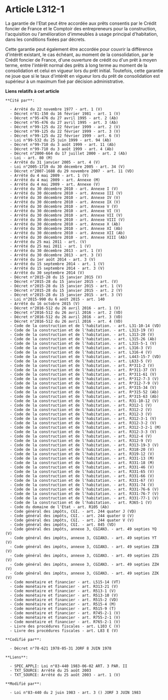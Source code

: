 # Article L312-1

La garantie de l'Etat peut être accordée aux prêts consentis par le Crédit foncier de France et le Comptoir des entrepreneurs
pour la construction, l'acquisition ou l'amélioration d'immeubles à usage principal d'habitation, dans les conditions fixées
par décrets.

Cette garantie peut également être accordée pour couvrir la différence d'intérêt existant, le cas échéant, au moment de la
consolidation, par le Crédit foncier de France, d'une ouverture de crédit ou d'un prêt à moyen terme, entre l'intérêt normal
des prêts à long terme au moment de la consolidation et celui en vigueur lors du prêt initial. Toutefois, cette garantie ne
joue que si le taux d'intérêt en vigueur lors du prêt de consolidation est supérieur à un maximum fixé par décision
administrative.

**Liens relatifs à cet article**

	**Cité par**:

	  - Arrêté du 22 novembre 1977 - art. 1 (V)
	  - Décret n°81-150 du 16 février 1981 - art. 1 (V)
	  - Décret n°95-476 du 27 avril 1995 - art. 2 (Ab)
	  - Décret n°95-476 du 27 avril 1995 - art. 3 (Ab)
	  - Décret n°99-125 du 22 février 1999 - art. 2 (V)
	  - Décret n°99-125 du 22 février 1999 - art. 3 (V)
	  - Décret n°99-125 du 22 février 1999 - art. 6 (V)
	  - Loi n°99-532 du 25 juin 1999 - art. 94 (Ab)
	  - Décret n°99-710 du 3 août 1999 - art. 11 (Ab)
	  - Décret n°99-710 du 3 août 1999 - art. 4 (Ab)
	  - Décret n°2000-664 du 17 juillet 2000 - art. 2 (Ab)
	  - Loi - art. 80 (M)
	  - Arrêté du 31 janvier 2005 - art. 4 (V)
	  - Loi n°2005-1719 du 30 décembre 2005 - art. 34 (V)
	  - Décret n°2007-1688 du 29 novembre 2007 - art. 11 (VD)
	  - Arrêté du 4 mai 2009 - art. 1 (V)
	  - Arrêté du 4 mai 2009 - art. Annexe (M)
	  - Arrêté du 4 mai 2009 - art. Annexe (V)
	  - Arrêté du 30 décembre 2010 - art. Annexe I (V)
	  - Arrêté du 30 décembre 2010 - art. Annexe III (V)
	  - Arrêté du 30 décembre 2010 - art. Annexe IV (V)
	  - Arrêté du 30 décembre 2010 - art. Annexe IX (V)
	  - Arrêté du 30 décembre 2010 - art. Annexe V (V)
	  - Arrêté du 30 décembre 2010 - art. Annexe VI (V)
	  - Arrêté du 30 décembre 2010 - art. Annexe VII (V)
	  - Arrêté du 30 décembre 2010 - art. Annexe VIII (V)
	  - Arrêté du 30 décembre 2010 - art. Annexe X (Ab)
	  - Arrêté du 30 décembre 2010 - art. Annexe XI (Ab)
	  - Arrêté du 30 décembre 2010 - art. Annexe XII (Ab)
	  - Arrêté du 30 décembre 2010 - art. Annexe XIII (Ab)
	  - Arrêté du 25 mai 2011 - art. (V)
	  - Arrêté du 25 mai 2011 - art. 1 (V)
	  - Arrêté du 30 décembre 2013 - art. 1 (V)
	  - Arrêté du 30 décembre 2013 - art. 3 (V)
	  - Arrêté du 1er août 2014 - art. 3 (V)
	  - Arrêté du 15 septembre 2014 - art. 1 (V)
	  - Arrêté du 15 septembre 2014 - art. 3 (V)
	  - Arrêté du 30 septembre 2014 (V)
	  - Décret n°2015-28 du 15 janvier 2015 (V)
	  - Décret n°2015-28 du 15 janvier 2015 - art. (V)
	  - Décret n°2015-28 du 15 janvier 2015 - art. 1 (V)
	  - Décret n°2015-28 du 15 janvier 2015 - art. 2 (V)
	  - Décret n°2015-28 du 15 janvier 2015 - art. 3 (V)
	  - Loi n°2015-990 du 6 août 2015 - art. 140
	  - Arrêté du 16 octobre 2015 (V)
	  - Décret n°2016-512 du 26 avril 2016 - art. 1 (V)
	  - Décret n°2016-512 du 26 avril 2016 - art. 2 (VD)
	  - Décret n°2016-512 du 26 avril 2016 - art. 3 (VD)
	  - Décret n°2016-512 du 26 avril 2016 - art. 4 (VD)
	  - Code de la construction et de l'habitation. - art. L31-10-14 (VD)
	  - Code de la construction et de l'habitation. - art. L313-19 (V)
	  - Code de la construction et de l'habitation. - art. L313-20 (V)
	  - Code de la construction et de l'habitation. - art. L315-26 (Ab)
	  - Code de la construction et de l'habitation. - art. L315-5-1 (V)
	  - Code de la construction et de l'habitation. - art. L316-3 (V)
	  - Code de la construction et de l'habitation. - art. L316-4 (V)
	  - Code de la construction et de l'habitation. - art. L443-15-7 (VD)
	  - Code de la construction et de l'habitation. - art. L633-5 (V)
	  - Code de la construction et de l'habitation. - art. R*311-2 (V)
	  - Code de la construction et de l'habitation. - art. R*311-37 (V)
	  - Code de la construction et de l'habitation. - art. R*311-61 (V)
	  - Code de la construction et de l'habitation. - art. R*312-7-3 (V)
	  - Code de la construction et de l'habitation. - art. R*312-7-9 (V)
	  - Code de la construction et de l'habitation. - art. R*315-34 (V)
	  - Code de la construction et de l'habitation. - art. R*315-52 (Ab)
	  - Code de la construction et de l'habitation. - art. R*315-63 (Ab)
	  - Code de la construction et de l'habitation. - art. R31-10-12 (V)
	  - Code de la construction et de l'habitation. - art. R312-1 (V)
	  - Code de la construction et de l'habitation. - art. R312-2 (V)
	  - Code de la construction et de l'habitation. - art. R312-3 (V)
	  - Code de la construction et de l'habitation. - art. R312-3-1 (V)
	  - Code de la construction et de l'habitation. - art. R312-3-2 (V)
	  - Code de la construction et de l'habitation. - art. R312-3-2-1 (M)
	  - Code de la construction et de l'habitation. - art. R312-3-3 (V)
	  - Code de la construction et de l'habitation. - art. R312-4 (V)
	  - Code de la construction et de l'habitation. - art. R312-9 (V)
	  - Code de la construction et de l'habitation. - art. R313-19-3 (V)
	  - Code de la construction et de l'habitation. - art. R318-20 (V)
	  - Code de la construction et de l'habitation. - art. R319-12 (V)
	  - Code de la construction et de l'habitation. - art. R331-13 (M)
	  - Code de la construction et de l'habitation. - art. R331-18 (M)
	  - Code de la construction et de l'habitation. - art. R331-46 (V)
	  - Code de la construction et de l'habitation. - art. R331-65 (V)
	  - Code de la construction et de l'habitation. - art. R331-66 (V)
	  - Code de la construction et de l'habitation. - art. R331-67 (V)
	  - Code de la construction et de l'habitation. - art. R331-74 (V)
	  - Code de la construction et de l'habitation. - art. R331-76-6 (V)
	  - Code de la construction et de l'habitation. - art. R331-76-7 (V)
	  - Code de la construction et de l'habitation. - art. R331-77-1 (V)
	  - Code de la construction et de l'habitation. - art. R365-1 (V)
	  - Code du domaine de l'Etat - art. R105 (Ab)
	  - Code général des impôts, CGI. - art. 244 quater J (VD)
	  - Code général des impôts, CGI. - art. 244 quater U (V)
	  - Code général des impôts, CGI. - art. 244 quater V (V)
	  - Code général des impôts, CGI. - art. 845 (VD)
	  - Code général des impôts, annexe 3, CGIAN3. - art. 49 septies YQ (V)
	  - Code général des impôts, annexe 3, CGIAN3. - art. 49 septies YT (V)
	  - Code général des impôts, annexe 3, CGIAN3. - art. 49 septies ZZB (V)
	  - Code général des impôts, annexe 3, CGIAN3. - art. 49 septies ZZG (V)
	  - Code général des impôts, annexe 3, CGIAN3. - art. 49 septies ZZH (V)
	  - Code général des impôts, annexe 3, CGIAN3. - art. 49 septies ZZK (V)
	  - Code monétaire et financier - art. L515-14 (VT)
	  - Code monétaire et financier - art. R313-21 (V)
	  - Code monétaire et financier - art. R513-1 (V)
	  - Code monétaire et financier - art. R513-10 (V)
	  - Code monétaire et financier - art. R515-2 (VD)
	  - Code monétaire et financier - art. R515-4 (M)
	  - Code monétaire et financier - art. R515-9 (T)
	  - Code monétaire et financier - art. R745-2-1 (V)
	  - Code monétaire et financier - art. R755-2-1 (V)
	  - Code monétaire et financier - art. R765-2-1 (V)
	  - Livre des procédures fiscales - art. L103 C (V)
	  - Livre des procédures fiscales - art. L83 E (V)

	**Codifié par**:

	  - Décret n°78-621 1978-05-31 JORF 8 JUIN 1978

	**Liens**:

	  - SPEC_APPLI: Loi n°83-440 1983-06-02 ART. 3 PAR. II
	  - TXT_SOURCE: Arrêté du 25 août 2003
	  - TXT_SOURCE: Arrêté du 25 août 2003 - art. 1 (V)

	**Modifié par**:

	  - Loi n°83-440 du 2 juin 1983 - art. 3 () JORF 3 JUIN 1983
